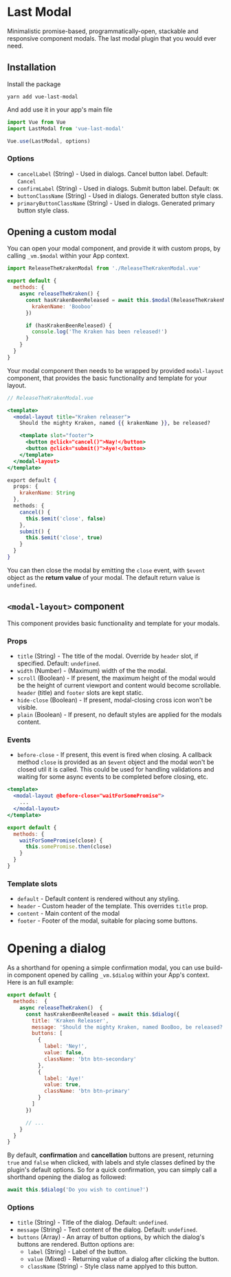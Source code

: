 
# Last Modal
Minimalistic promise-based, programmatically-open, stackable and responsive component modals. The last modal plugin that you would ever need.

## Installation
Install the package

`yarn add vue-last-modal`

And add use it in your app's main file

```javascript
import Vue from Vue
import LastModal from 'vue-last-modal'

Vue.use(LastModal, options)
```
### Options
- `cancelLabel` (String) - Used in dialogs. Cancel button label. Default: `Cancel`
- `confirmLabel` (String) - Used in dialogs. Submit button label. Default: `OK`
- `buttonClassName` (String) - Used in dialogs. Generated button style class.
- `primaryButtonClassName` (String) - Used in dialogs. Generated primary button style class.


## Opening a custom modal
You can open your modal component, and provide it with custom props, by calling `_vm.$modal` within your App context.

```javascript
import ReleaseTheKrakenModal from './ReleaseTheKrakenModal.vue'

export default {
  methods: {
    async releaseTheKraken() {
      const hasKrakenBeenReleased = await this.$modal(ReleaseTheKrakenModal, {
        krakenName: 'Booboo'
      })

      if (hasKrakenBeenReleased) {
        console.log('The Kraken has been released!')
      }
    }
  }
}
```
Your modal component then needs to be wrapped by provided `modal-layout` component, that provides the basic functionality and template for your layout.

```jsx
// ReleaseTheKrakenModal.vue

<template>
  <modal-layout title="Kraken releaser">
    Should the mighty Kraken, named {{ krakenName }}, be released?

    <template slot="footer">
      <button @click="cancel()">Nay!</button>
      <button @click="submit()">Aye!</button>
    </template>
  </modal-layout>
</template>

export default {
  props: {
    krakenName: String
  },
  methods: {
    cancel() {
      this.$emit('close', false)
    },
    submit() {
      this.$emit('close', true)
    }
  }
}
```
You can then close the modal by emitting the `close` event, with `$event` object as the **return value** of your modal. The default return value is `undefined`.

## `<modal-layout>` component
This component provides basic functionality and template for your modals.

### Props
- `title` (String) - The title of the modal. Override by `header` slot, if specified. Default: `undefined`.
- `width` (Number) - (Maximum) width of the the modal.
- `scroll` (Boolean) - If present, the maximum height of the modal would be the height of current viewport and content would become scrollable. `header` (title) and `footer` slots are kept static.
- `hide-close` (Boolean) - If present, modal-closing cross icon won't be visible.
- `plain` (Boolean) - If present, no default styles are applied for the modals content.

### Events
- `before-close` - If present, this event is fired when closing. A callback method `close` is provided as an `$event` object and the modal won't be closed util it is called. This could be used for handling validations and waiting for some async events to be completed before closing, etc.
```jsx
<template>
  <modal-layout @before-close="waitForSomePromise">
    ...
  </modal-layout>
</template>

export default {
  methods: {
    waitForSomePromise(close) {
      this.somePromise.then(close)
    }
  }
}
```

### Template slots
- `default` - Default content is rendered without any styling.
- `header` - Custom header of the template. This overrides `title` prop.
- `content` - Main content of the modal
- `footer` - Footer of the modal, suitable for placing some buttons.

# Opening a dialog
As a shorthand for opening a simple confirmation modal, you can use build-in component opened by calling `_vm.$dialog` within your App's context. Here is an full example:

```javascript
export default {
  methods:  {
    async releaseTheKraken()  {
      const hasKrakenBeenReleased = await this.$dialog({
        title: 'Kraken Releaser',
        message: 'Should the mighty Kraken, named BooBoo, be released?',
        buttons: [
          {
            label: 'Ney!',
            value: false,
            className: 'btn btn-secondary'
          },
          {
            label: 'Aye!'
            value: true,
            className: 'btn btn-primary'
          }
        ]
      })

      // ...
    }
  }
}
```

By default, **confirmation** and **cancellation** buttons are present, returning `true` and `false` when clicked, with labels and style classes defined by the plugin's default options. So for a quick confirmation, you can simply call a shorthand opening the dialog as followed:

```javascript
await this.$dialog('Do you wish to continue?')
```


### Options
- `title` (String) - Title of the dialog. Default: `undefined`.
- `message` (String) - Text content of the dialog. Default: `undefined`.
- `buttons` (Array) - An array of button options, by which the dialog's buttons are rendered. Button options are:
  - `label` (String) - Label of the button.
  - `value` (Mixed) - Returning value of a dialog after clicking the button.
  - `className` (String) - Style class name applyed to this button.
